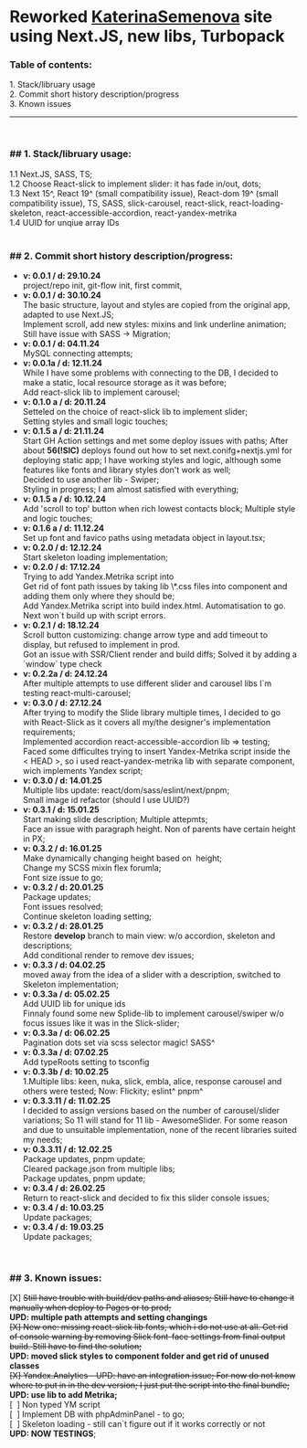 <h1>Reworked <a href="https://katerinasemenova.ru"> KaterinaSemenova</a> site using Next.JS, new libs, Turbopack</h1>

<h3>Table of contents:</h3>
1. Stack/libruary usage<br>
2. Commit short history description/progress<br>
3. Known issues
<hr>

<!-- <h3>Table of contents:</h3>
- [1. Stack/library usage](#stack-library-usage)
- [2. Commit short history description/progress](#commit-history)
- [3. Known issues](#known-issues)
<hr> -->

<br>
<h3> ## 1. Stack/libruary usage:</h3>
1.1 Next.JS, SASS, TS;<br>
1.2 Choose React-slick to implement slider: it has fade in/out, dots; <br>
1.3 Next 15^, React 19^ (small compatibility issue), React-dom 19^ (small compatibility issue), TS, SASS, slick-carousel, react-slick, react-loading-skeleton, react-accessible-accordion, react-yandex-metrika<br>
1.4 UUID for unqiue array IDs
<br>
<br>
<h3> ## 2. Commit short history description/progress:</h3>
<ul><li><b>v: 0.0.1 / d: 29.10.24</b> <br>    
project/repo init, git-flow init, first commit,</li>
<li><b>v: 0.0.1 / d: 30.10.24</b> <br>    
The basic structure, layout and styles are copied from the original app, adapted to use Next.JS;<br>
Implement scroll, add new styles: mixins and link underline animation;
Still have issue with SASS -> Migration;</li>
<li><b>v: 0.0.1 / d: 04.11.24<br></b> 
MySQL connecting attempts;    <br></li>
<li><b>v: 0.0.1a / d: 12.11.24<br></b> 
While I have some problems with connecting to the DB, I decided to make a static, local resource storage as it was before;<br>Add react-slick lib to implement carousel;</li>
<li><b>v: 0.1.0 a / d: 20.11.24<br></b> 
Setteled on the choice of react-slick lib to implement slider;<br>
Setting styles and small logic touches;</li>
<li><b>v: 0.1.5 a / d: 21.11.24<br></b> 
Start GH Action settings and met some deploy issues with paths;
After about <b>56(!SIC)</b> deploys found out how to set next.conifg+nextjs.yml for deploying static app;
I have working styles and logic, although some features like fonts and library styles don't work as well;<br>
Decided to use another lib - Swiper;<br>
Styling in progress; I am almost satisfied with everything;</li>
<li><b>v: 0.1.5 a / d: 10.12.24<br></b>
Add 'scroll to top' button when rich lowest contacts block;
Multiple style and logic touches;<br></li></li>
<li><b>v: 0.1.6 a / d: 11.12.24<br></b>
Set up font and favico paths using metadata object in layout.tsx;<br></li>
<li><b>v: 0.2.0 / d: 12.12.24<br></b>
Start skeleton loading implementation;</li>
<li><b>v: 0.2.0 / d: 17.12.24<br></b>
Trying to add Yandex.Metrika script into<br>
Get rid of font path issues by taking lib \*.css files into component and adding them only where they should be;<br>
Add Yandex.Metrika script into build index.html. Automatisation to go.
Next won`t build up with script errors. <br></li>
<li><b>v: 0.2.1 / d: 18.12.24<br></b> 
Scroll button customizing: change arrow type and add timeout to display, but refused to implement in prod.<br>
Got an issue with SSR/Client render and build diffs; Solved it by adding a `window` type check<br></li>
<li><b>v: 0.2.2a / d: 24.12.24<br></b> 
After multiple attempts to use different slider and carousel libs I`m testing react-multi-carousel;</li>
<li><b>v: 0.3.0 / d: 27.12.24<br></b>
After trying to modify the Slide library multiple times, I decided to go with React-Slick as it covers all my/the designer's implementation requirements;<br>
Implemented accordion react-accessible-accordion lib => testing;<br>
Faced some difficultes trying to insert Yandex-Metrika script inside the < HEAD >, so i used react-yandex-metrika lib with separate component, wich implements Yandex script;</li>
<li>   <b>v: 0.3.0 / d: 14.01.25<br></b>
Multiple libs update: react/dom/sass/eslint/next/pnpm;<br>
Small image id refactor (should I use UUID?)</li>
<li>   <b>v: 0.3.1 / d: 15.01.25<br></b>
   Start making slide description; Multiple attepmts; <br>Face an issue with paragraph height. Non of parents have certain height in PX;</li>
<li> <b>v: 0.3.2 / d: 16.01.25<br></b>
   Make dynamically changing height based on <Image> height;<br>
   Change my SCSS mixin flex forumla;<br>
      Font size issue to go;</li>
<li> <b>v: 0.3.2 / d: 20.01.25<br></b>
 Package updates;<br>
Font issues resolved;<br> Continue skeleton loading setting;</li>
<li> <b>v: 0.3.2 / d: 28.01.25<br></b>
 Restore <b>develop</b> branch to main view: w/o accordion, skeleton and descriptions;<br>
 Add conditional render to remove dev issues;<br></li>
<li>    <b>v: 0.3.3 / d: 04.02.25<br></b>
 moved away from the idea of ​​a slider with a description, switched to Skeleton implementation;</li>
<li>
    <b>v: 0.3.3a / d: 05.02.25<br></b>
 Add UUID lib for unique ids<br>
 Finnaly found some new Splide-lib to implement carousel/swiper w/o focus issues like it was in the Slick-slider;</li>

<li><b>v: 0.3.3a / d: 06.02.25<br></b> Pagination dots set via scss selector magic!
 SASS^<br></li>
<li> <b>v: 0.3.3a / d: 07.02.25<br></b>
 Add typeRoots setting to tsconfig<br>
    </li>
<li><b>v: 0.3.3b / d: 10.02.25<br></b>
    1.Multiple libs: keen, nuka, slick, embla, alice, response carousel and others were tested;
    Now: Flickity; eslint^
pnpm^<br></li>
<li>  <b>v: 0.3.3.11 / d: 11.02.25<br></b>
 I decided to assign versions based on the number of carousel/slider variations; So 11 will stand for 11 lib - AwesomeSlider. For some reason and due to unsuitable implementation, none of the recent libraries suited my needs;<br></li>
<li> <b>v: 0.3.3.11 / d: 12.02.25<br></b>
 Package updates, pnpm update;<br>
 Cleared package.json from multiple libs;<br>
 Package updates, pnpm update;<br></li>
<li><b>v: 0.3.4 / d: 26.02.25</b><br>
Return to react-slick and decided to fix this slider console issues;</li>   
<li><b>v: 0.3.4 / d: 10.03.25</b><br>
Update packages;
<li><b>v: 0.3.4 / d: 19.03.25</b><br>
Update packages;
</ul>

<br>
<h3> ## 3.  Known issues:</h3>
[X] <del>Still have trouble with build/dev paths and aliases; Still have to change it manually when deploy to Pages or to prod;</del><br>
<b>UPD: multiple path attempts and setting changings</b><br>
<del>[X] New one: missing react-slick lib fonts, which i do not use at all. Get rid of console warning by removing Slick font-face settings from final output build. Still have to find the solution;</del><br>
<b>UPD: moved slick styles to component folder and get rid of unused classes</b><br>
<del>[X] Yandex.Analytics - UPD: have an integration issue; For now do not know where to put in in the dev version; I just put the script into the final bundle;</del><br>
<b>UPD: use lib to add Metrika;</b><br>
[&nbsp;&nbsp;] Non typed YM script<br>
[&nbsp;&nbsp;] Implement DB with phpAdminPanel - to go;<br>
[&nbsp;&nbsp;] Skeleton loading - still can`t figure out if it works correctly or not<br> <strong>UPD: NOW TESTINGS</strong>;<br>
